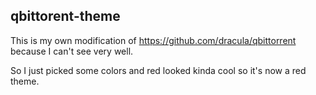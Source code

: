 ## qbittorent-theme
This is my own modification of https://github.com/dracula/qbittorrent because I can't see very well.

So I just picked some colors and red looked kinda cool so it's now a red theme.
